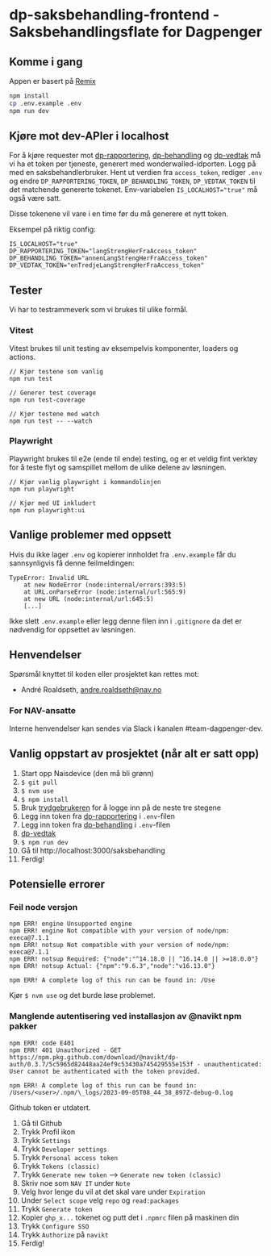 # dp-saksbehandling-frontend - Saksbehandlingsflate for Dagpenger

## Komme i gang

Appen er basert på [Remix](https://remix.run/docs)

```sh
npm install
cp .env.example .env
npm run dev
```

## Kjøre mot dev-APIer i localhost

For å kjøre requester mot [dp-rapportering](https://wonderwalled-azure.intern.dev.nav.no/api/obo?aud=dev-gcp.teamdagpenger.dp-rapportering), [dp-behandling](https://wonderwalled-azure.intern.dev.nav.no/api/obo?aud=dev-gcp.teamdagpenger.dp-behandling) og [dp-vedtak](https://wonderwalled-azure.intern.dev.nav.no/api/obo?aud=dev-gcp.teamdagpenger.dp-vedtak) må vi ha et token per tjeneste, generert med wonderwalled-idporten. Logg på med en saksbehandlerbruker. Hent ut verdien fra `access_token`, rediger `.env` og endre `DP_RAPPORTERING_TOKEN`, `DP_BEHANDLING_TOKEN`, `DP_VEDTAK_TOKEN` til det matchende genererte tokenet. Env-variabelen `IS_LOCALHOST="true"` må også være satt.

Disse tokenene vil vare i en time før du må generere et nytt token.

Eksempel på riktig config:

```
IS_LOCALHOST="true"
DP_RAPPORTERING_TOKEN="langStrengHerFraAccess_token"
DP_BEHANDLING_TOKEN="annenLangStrengHerFraAccess_token"
DP_VEDTAK_TOKEN="enTredjeLangStrengHerFraAccess_token"
```

## Tester

Vi har to testrammeverk som vi brukes til ulike formål.

### Vitest

Vitest brukes til unit testing av eksempelvis komponenter, loaders og actions.

```
// Kjør testene som vanlig
npm run test

// Generer test coverage
npm run test-coverage

// Kjør testene med watch
npm run test -- --watch
```

### Playwright

Playwright brukes til e2e (ende til ende) testing, og er et veldig fint verktøy for å teste flyt og samspillet mellom de ulike delene av løsningen.

```
// Kjør vanlig playwright i kommandolinjen
npm run playwright

// Kjør med UI inkludert
npm run playwright:ui
```

## Vanlige problemer med oppsett

Hvis du ikke lager `.env` og kopierer innholdet fra `.env.example` får du sannsynligvis få denne feilmeldingen:

```
TypeError: Invalid URL
    at new NodeError (node:internal/errors:393:5)
    at URL.onParseError (node:internal/url:565:9)
    at new URL (node:internal/url:645:5)
    [...]
```

Ikke slett `.env.example` eller legg denne filen inn i `.gitignore` da det er nødvendig for oppsettet av løsningen.

## Henvendelser

Spørsmål knyttet til koden eller prosjektet kan rettes mot:

- André Roaldseth, andre.roaldseth@nav.no

### For NAV-ansatte

Interne henvendelser kan sendes via Slack i kanalen #team-dagpenger-dev.

## Vanlig oppstart av prosjektet (når alt er satt opp)

1. Start opp Naisdevice (den må bli grønn)
2. `$ git pull`
3. `$ nvm use`
4. `$ npm install`
5. Bruk [trydgebrukeren](https://nav-it.slack.com/archives/C04RRM5QEAV/p1682666310232779) for å logge inn på de neste tre stegene
6. Legg inn token fra [dp-rapportering](https://wonderwalled-azure.intern.dev.nav.no/api/obo?aud=dev-gcp.teamdagpenger.dp-rapportering) i `.env`-filen
7. Legg inn token fra [dp-behandling](https://wonderwalled-azure.intern.dev.nav.no/api/obo?aud=dev-gcp.teamdagpenger.dp-behandling) i `.env`-filen
8. [dp-vedtak](https://wonderwalled-azure.intern.dev.nav.no/api/obo?aud=dev-gcp.teamdagpenger.dp-vedtak)
9. `$ npm run dev`
10. Gå til http://localhost:3000/saksbehandling
11. Ferdig!

## Potensielle errorer

### Feil node versjon

```npm ERR! code EBADENGINE
npm ERR! engine Unsupported engine
npm ERR! engine Not compatible with your version of node/npm: execa@7.1.1
npm ERR! notsup Not compatible with your version of node/npm: execa@7.1.1
npm ERR! notsup Required: {"node":"^14.18.0 || ^16.14.0 || >=18.0.0"}
npm ERR! notsup Actual: {"npm":"9.6.3","node":"v16.13.0"}

npm ERR! A complete log of this run can be found in: /Use
```

Kjør `$ nvm use` og det burde løse problemet.

### Manglende autentisering ved installasjon av @navikt npm pakker

```
npm ERR! code E401
npm ERR! 401 Unauthorized - GET https://npm.pkg.github.com/download/@navikt/dp-auth/0.3.7/5c5965d82448aa24ef9c53430a745429555e153f - unauthenticated: User cannot be authenticated with the token provided.

npm ERR! A complete log of this run can be found in: /Users/<user>/.npm/\_logs/2023-09-05T08_44_38_897Z-debug-0.log
```

Github token er utdatert.

1. Gå til Github
2. Trykk Profil ikon
3. Trykk `Settings`
4. Trykk `Developer settings`
5. Trykk `Personal access token`
6. Trykk `Tokens (classic)`
7. Trykk `Generate new token` --> `Generate new token (classic)`
8. Skriv noe som `NAV IT` under `Note`
9. Velg hvor lenge du vil at det skal vare under `Expiration`
10. Under `Select scope` velg `repo` og `read:packages`
11. Trykk `Generate token`
12. Kopier `ghp_x...` tokenet og putt det i `.npmrc` filen på maskinen din
13. Trykk `Configure SSO`
14. Trykk `Authorize` på `navikt`
15. Ferdig!
